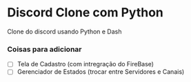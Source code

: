 # Discord Clone com Python
 Clone do discord usando Python e Dash



### Coisas para adicionar
- [ ] Tela de Cadastro (com intregração do FireBase)
- [ ] Gerenciador de Estados (trocar entre Servidores e Canais)
